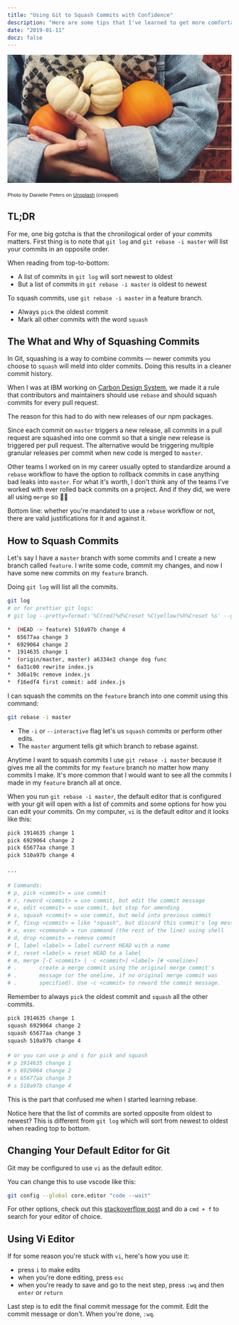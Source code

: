 ```yaml
---
title: "Using Git to Squash Commits with Confidence"
description: "Here are some tips that I've learned to get more comfortable squashing and rebasing in git."
date: "2019-01-11"
docz: false
---
```


![Photo by Danielle Peters on Unsplash](./squashes-cropped2.jpg)

<small style="font-family: Karla, sans-serif;">Photo by Danielle Peters on [Unsplash](https://unsplash.com/photos/Who26xi-q0c) (cropped)</small>

## TL;DR

For me, one big gotcha is that the chronilogical order of your commits matters. First thing is to note that `git log` and `git rebase -i master` will list your commits in an opposite order.

When reading from top-to-bottom:

- A list of commits in `git log` will sort newest to oldest
- But a list of commits in `git rebase -i master` is oldest to newest

To squash commits, use `git rebase -i master` in a feature branch.

- Always `pick` the oldest commit
- Mark all other commits with the word `squash`

## The What and Why of Squashing Commits

In Git, squashing is a way to combine commits &mdash; newer commits you choose to `squash` will meld into older commits. Doing this results in a cleaner commit history.

When I was at IBM working on [Carbon Design System](https://www.carbondesignsystem.com/), we made it a rule that contributors and maintainers should use `rebase` and should squash commits for every pull request.

The reason for this had to do with new releases of our npm packages.

Since each commit on `master` triggers a new release, all commits in a pull request are squashed into one commit so that a single new release is triggered per pull request. The alternative would be triggering multiple granular releases per commit when new code is merged to `master`.

Other teams I worked on in my career usually opted to standardize around a `rebase` workflow to have the option to rollback commits in case anything bad leaks into `master`. For what it's worth, I don't think any of the teams I've worked with ever rolled back commits on a project. And if they did, we were all using `merge` so 🤷‍♀️

Bottom line: whether you're mandated to use a `rebase` workflow or not, there are valid justifications for it and against it.

## How to Squash Commits

Let's say I have a `master` branch with some commits and I create a new branch called `feature`. I write some code, commit my changes, and now I have some new commits on my `feature` branch.

Doing `git log` will list all the commits.

```bash
git log
# or for prettier git logs:
# git log --pretty=format:'%C(red)%d%Creset %C(yellow)%h%Creset %s' --graph --abbrev-commit
```

```bash
*  (HEAD -> feature) 510a97b change 4
*  65677aa change 3
*  6929064 change 2
*  1914635 change 1
*  (origin/master, master) a6334e3 change dog func
*  6a31c00 rewrite index.js
*  3d6a19c remove index.js
*  f16edf4 first commit: add index.js
```

I can squash the commits on the `feature` branch into one commit using this command:

```bash
git rebase -i master
```

- The `-i` or `--interactive` flag let's us `squash` commits or perform other edits.
- The `master` argument tells git which branch to rebase against.

Anytime I want to squash commits I use `git rebase -i master` because it gives me all the commits for my `feature` branch no matter how many commits I make. It's more common that I would want to see all the commits I made in my `feature` branch all at once.

When you run `git rebase -i master`, the default editor that is configured with your git will open with a list of commits and some options for how you can edit your commits. On my computer, `vi` is the default editor and it looks like this:

```bash
pick 1914635 change 1
pick 6929064 change 2
pick 65677aa change 3
pick 510a97b change 4

...

# Commands:
# p, pick <commit> = use commit
# r, reword <commit> = use commit, but edit the commit message
# e, edit <commit> = use commit, but stop for amending
# s, squash <commit> = use commit, but meld into previous commit
# f, fixup <commit> = like "squash", but discard this commit's log message
# x, exec <command> = run command (the rest of the line) using shell
# d, drop <commit> = remove commit
# l, label <label> = label current HEAD with a name
# t, reset <label> = reset HEAD to a label
# m, merge [-C <commit> | -c <commit>] <label> [# <oneline>]
# .       create a merge commit using the original merge commit's
# .       message (or the oneline, if no original merge commit was
# .       specified). Use -c <commit> to reword the commit message.
```

Remember to always `pick` the oldest commit and `squash` all the other commits.

```bash
pick 1914635 change 1
squash 6929064 change 2
squash 65677aa change 3
squash 510a97b change 4

# or you can use p and s for pick and squash
# p 1914635 change 1
# s 6929064 change 2
# s 65677aa change 3
# s 510a97b change 4
```

This is the part that confused me when I started learning rebase.

Notice here that the list of commits are sorted opposite from oldest to newest?
This is different from `git log` which will sort from newest to oldest when reading top to bottom.

## Changing Your Default Editor for Git

Git may be configured to use `vi` as the default editor.

You can change this to use vscode like this:

```bash
git config --global core.editor "code --wait"
```

For other options, check out this [stackoverflow post](https://stackoverflow.com/questions/2596805/how-do-i-make-git-use-the-editor-of-my-choice-for-commits) and do a `cmd + f` to search for your editor of choice.

## Using Vi Editor

If for some reason you're stuck with `vi`, here's how you use it:

- press `i` to make edits
- when you're done editing, press `esc`
- when you're ready to save and go to the next step, press `:wq` and then `enter` or `return`

Last step is to edit the final commit message for the commit. Edit the commit message or don't. When you're done, `:wq`.
